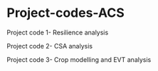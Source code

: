 # Project-codes-ACS
Project code 1- Resilience analysis

Project code 2- CSA analysis

Project code 3- Crop modelling and EVT analysis

